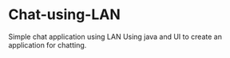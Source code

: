 # Chat-using-LAN
Simple chat application using LAN
Using java and UI to create an application for chatting.
